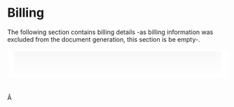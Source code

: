 # Billing
  
The following section contains billing details -as billing information was excluded from the document generation, this section is be empty-.  
   
![Cloudockit](../assets/05F18F1667184E25850AF90C1EB75BDA.png)   
   
Â   
   
   
   
   
   
   
   
   
   
   
   

